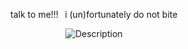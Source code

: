 <p align="center" 

talk to me!!!⠀i (un)fortunately do not bite

<p align="center" 

![Description](https://files.catbox.moe/hz75b0.jpg)
